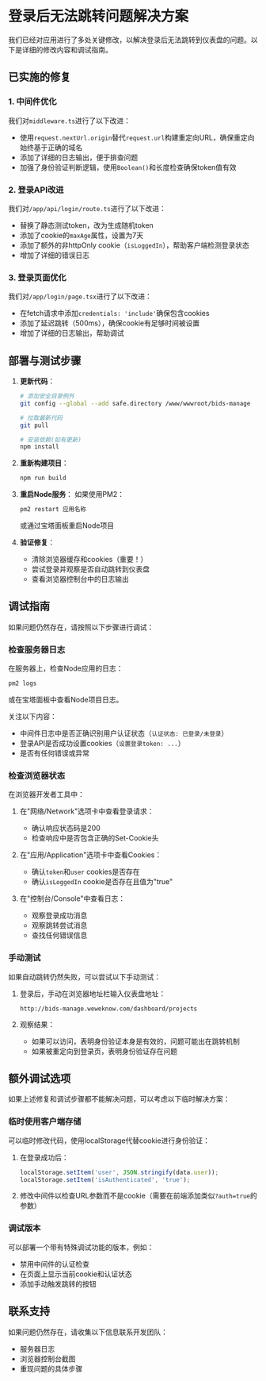 # 登录后无法跳转问题解决方案

我们已经对应用进行了多处关键修改，以解决登录后无法跳转到仪表盘的问题。以下是详细的修改内容和调试指南。

## 已实施的修复

### 1. 中间件优化
我们对`middleware.ts`进行了以下改进：
- 使用`request.nextUrl.origin`替代`request.url`构建重定向URL，确保重定向始终基于正确的域名
- 添加了详细的日志输出，便于排查问题
- 加强了身份验证判断逻辑，使用`Boolean()`和长度检查确保token值有效

### 2. 登录API改进
我们对`/app/api/login/route.ts`进行了以下改进：
- 替换了静态测试token，改为生成随机token
- 添加了cookie的`maxAge`属性，设置为7天
- 添加了额外的非httpOnly cookie（`isLoggedIn`），帮助客户端检测登录状态
- 增加了详细的错误日志

### 3. 登录页面优化
我们对`/app/login/page.tsx`进行了以下改进：
- 在fetch请求中添加`credentials: 'include'`确保包含cookies
- 添加了延迟跳转（500ms），确保cookie有足够时间被设置
- 增加了详细的日志输出，帮助调试

## 部署与测试步骤

1. **更新代码**：
   ```bash
   # 添加安全目录例外
   git config --global --add safe.directory /www/wwwroot/bids-manage

   # 拉取最新代码
   git pull

   # 安装依赖(如有更新)
   npm install
   ```

2. **重新构建项目**：
   ```bash
   npm run build
   ```

3. **重启Node服务**：
   如果使用PM2：
   ```bash
   pm2 restart 应用名称
   ```
   或通过宝塔面板重启Node项目

4. **验证修复**：
   - 清除浏览器缓存和cookies（重要！）
   - 尝试登录并观察是否自动跳转到仪表盘
   - 查看浏览器控制台中的日志输出

## 调试指南

如果问题仍然存在，请按照以下步骤进行调试：

### 检查服务器日志

在服务器上，检查Node应用的日志：
```bash
pm2 logs
```
或在宝塔面板中查看Node项目日志。

关注以下内容：
- 中间件日志中是否正确识别用户认证状态（`认证状态: 已登录/未登录`）
- 登录API是否成功设置cookies（`设置登录token: ...`）
- 是否有任何错误或异常

### 检查浏览器状态

在浏览器开发者工具中：
1. 在"网络/Network"选项卡中查看登录请求：
   - 确认响应状态码是200
   - 检查响应中是否包含正确的Set-Cookie头

2. 在"应用/Application"选项卡中查看Cookies：
   - 确认`token`和`user` cookies是否存在
   - 确认`isLoggedIn` cookie是否存在且值为"true"

3. 在"控制台/Console"中查看日志：
   - 观察登录成功消息
   - 观察跳转尝试消息
   - 查找任何错误信息

### 手动测试

如果自动跳转仍然失败，可以尝试以下手动测试：

1. 登录后，手动在浏览器地址栏输入仪表盘地址：
   ```
   http://bids-manage.weweknow.com/dashboard/projects
   ```

2. 观察结果：
   - 如果可以访问，表明身份验证本身是有效的，问题可能出在跳转机制
   - 如果被重定向到登录页，表明身份验证存在问题

## 额外调试选项

如果上述修复和调试步骤都不能解决问题，可以考虑以下临时解决方案：

### 临时使用客户端存储

可以临时修改代码，使用localStorage代替cookie进行身份验证：

1. 在登录成功后：
   ```typescript
   localStorage.setItem('user', JSON.stringify(data.user));
   localStorage.setItem('isAuthenticated', 'true');
   ```

2. 修改中间件以检查URL参数而不是cookie（需要在前端添加类似`?auth=true`的参数）

### 调试版本

可以部署一个带有特殊调试功能的版本，例如：
- 禁用中间件的认证检查
- 在页面上显示当前cookie和认证状态
- 添加手动触发跳转的按钮

## 联系支持

如果问题仍然存在，请收集以下信息联系开发团队：
- 服务器日志
- 浏览器控制台截图
- 重现问题的具体步骤
